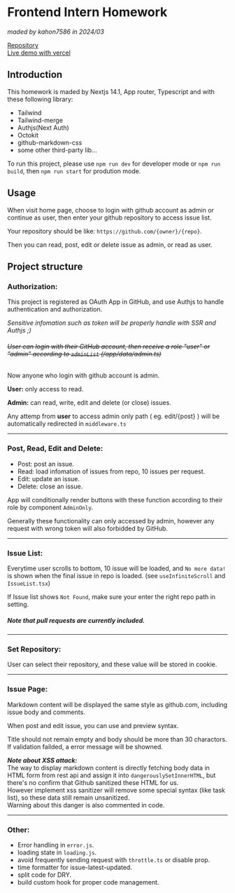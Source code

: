 <!-- ctrl + shift + v to preview -->
<!-- ctrl + k, then press v to split -->

# Frontend Intern Homework

_maded by kahon7586 in 2024/03_

[Repository](https://github.com/kahon7586/dcard-git-oauth)  
[Live demo with vercel](https://dcard-git-oauth.vercel.app/)

## Introduction

This homework is maded by Nextjs 14.1, App router, Typescript and with these following library:

- Tailwind
- Tailwind-merge
- Authjs(Next Auth)
- Octokit
- github-markdown-css
- some other third-party lib...

To run this project, please use `npm run dev` for developer mode or `npm run build`, then `npm run start` for prodution mode.

## Usage

When visit home page, choose to login with github account as admin or continue as user, then enter your github repository to access issue list.

Your repository should be like: `https://github.com/{owner}/{repo}`.

Then you can read, post, edit or delete issue as admin, or read as user.

## Project structure

### **Authorization:**

This project is registered as OAuth App in GitHub, and use Authjs to handle authentication and authorization.

_Sensitive infomation such as token will be properly handle with SSR and Authjs ;)_

###### ~~User can login with their GitHub account, then receive a role "user" or "admin" according to `adminList` (/app/data/admin.ts)~~

Now anyone who login with github account is admin.

**User:** only access to read.

**Admin:** can read, write, edit and delete (or close) issues.

Any attemp from **user** to access admin only path ( eg. edit/{post} ) will be automatically redirected in `middleware.ts`

---

### **Post, Read, Edit and Delete:**

- Post: post an issue.
- Read: load infomation of issues from repo, 10 issues per request.
- Edit: update an issue.
- Delete: close an issue.

App will conditionally render buttons with these function according to their role by component `AdminOnly`.

Generally these functionality can only accessed by admin, however any request with wrong token will also forbidded by GitHub.

---

### **Issue List:**

Everytime user scrolls to bottom, 10 issue will be loaded, and `No more data!` is shown when the final issue in repo is loaded. (see `useInfiniteScroll` and `IssueList.tsx`)

If Issue list shows `Not Found`, make sure your enter the right repo path in setting.

##### Note that pull requests are currently included.

---

### **Set Repository:**

User can select their repository, and these value will be stored in cookie.

---

### **Issue Page:**

Markdown content will be displayed the same style as github.com, including issue body and comments.

When post and edit issue, you can use and preview syntax.

Title should not remain empty and body should be more than 30 charactors. If validation failded, a error message will be showned.

**_Note about XSS attack:_**  
The way to display markdown content is directly fetching body data in HTML form from rest api and assign it into `dangerouslySetInnerHTML`, but there's no confirm that Github sanitized these HTML for us.  
However implement xss sanitizer will remove some special syntax (like task list), so these data still remain unsanitized.  
Warning about this danger is also commented in code.

---

### **Other:**

- Error handling in `error.js`.
- loading state in `loading.js`.
- avoid frequently sending request with `throttle.ts` or disable prop.
- time formatter for issue-latest-updated.
- split code for DRY.
- build custom hook for proper code management.
